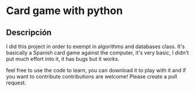# Card game with python

## Descripción
I did this project in order to exempt in algorithms and databases class.
It's basically a Spanish card game against the computer, it's very basic, I didn't put much effort into it, it has bugs but it works.

feel free to use the code to learn, you can download it to play with it and if you want to contribute contributions are welcome! Please create a pull request.